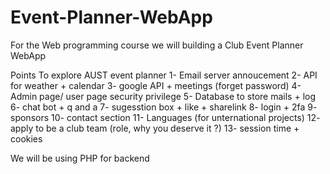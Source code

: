 # Event-Planner-WebApp
For the Web programming course we will building a Club Event Planner WebApp 

Points To explore 
AUST event planner
1- Email server annoucement 
2- API for weather + calendar
3- google API + meetings (forget password)
4- Admin page/ user page security privilege
5- Database to store mails + log
6- chat bot + q and a
7- sugesstion box + like + sharelink
8- login  + 2fa 
9- sponsors
10- contact section
11- Languages (for unternational projects)
12- apply to be a club team (role, why you deserve it ?)
13- session time + cookies


We will be using PHP for backend 
